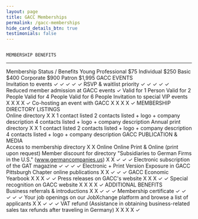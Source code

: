 ```yaml
---
layout: page
title: GACC Memberships
permalink: /gacc-memberships
hide_card_details_btn: true 
testimonials: false
---
```

                                                                                                                                                       MEMBERSHIP BENEFITS                                                              
  ----------------------------------------------------------------------------------------------------- ------------------------- -------------------- ------------------------------- ------------------------------------------------ ------------------------------------------------
  Membership Status / Benefits                                                                          Young Professional \$75   Individual \$250     Basic \$400                     Corporate \$900                                  Patron \$1,995
                                                                                                                                                       GACC EVENTS                                                                      
  Invitation to events                                                                                  ✓                         ✓                    ✓                               ✓                                                ✓
  RSVP & waitlist priority                                                                              ✓                         ✓                    ✓                               ✓                                                ✓
  Reduced member admission at GACC events                                                               ✓                         Valid for 1 Person   Valid for 2 People              Valid for 4 People                               Valid for 6 People
  Invitation to special VIP events                                                                      X                         X                    X                               X                                                ✓
  Co-hosting an event with GACC                                                                         X                         X                    X                               X                                                ✓
                                                                                                                                                       MEMBERSHIP DIRECTORY LISTINGS                                                    
  Online directory                                                                                      X                         X                    1 contact listed                2 contacts listed + logo + company description   4 contacts listed + logo + company description
  Annual print directory                                                                                X                         X                    1 contact listed                2 contacts listed + logo + company description   4 contacts listed + logo + company description
                                                                                                                                                       GACC PUBLICATION & MEDIA                                                         
  Access to membership directory                                                                        X                         X                    Online                          Online                                           Print & Online (print upon request)
  Member discount for directory \"Subsidiaries to German Firms in the U.S.\" (www.germancompanies.us)   X                         X                    ✓                               ✓                                                ✓
  Electronic subscription of the GAT magazine                                                           ✓                         ✓                    ✓                               ✓                                                Electronic + Print Version
  Exposure in GACC Pittsburgh Chapter   online publications                                                               X                         X                    ✓                               ✓                                                ✓
  GACC Economic Yearbook                                                                                X                         X                    X                               ✓                                                ✓
  Press releases on GACC\'s website                                                                     X                         X                    X                               ✓                                                ✓
  Special recognition on GACC website                                                                   X                         X                    X                               X                                                ✓
                                                                                                                                                       ADDITIONAL BENEFITS                                                              
  Business referrals & introductions                                                                    X                         X                    ✓                               ✓                                                ✓
  Membership certificate                                                                                ✓                         ✓                    ✓                               ✓                                                ✓
  Your job openings on our JobXchange platform and browse a list of applicants                          X                         X                    ✓                               ✓                                                ✓
  VAT refund (Assistance in obtaining business-related sales tax refunds after traveling in Germany)    X                         X                    X                               X                                                ✓
